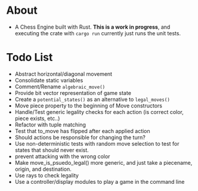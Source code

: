 
# About
* A Chess Engine built with Rust. **This is a work in progress**, and executing the crate with `cargo run` currently just runs the unit tests.

# Todo List
* Abstract horizontal/diagonal movement
* Consolidate static variables
* Comment/Rename `algebraic_move()`
* Provide bit vector representation of game state
* Create a `potential_states()` as an alternative to `legal_moves()`
* Move piece property to the beginning of Move constructors
* Handle/Test generic legality checks for each action (is correct color, piece exists, etc..)
* Refactor with tuple matching
* Test that to_move has flipped after each applied action
* Should actions be responsible for changing the turn?
* Use non-deterministic tests with random move selection to test for states that should never exist.
* prevent attacking with the wrong color
* Make move_is_psuedo_legal() more generic, and just take a piecename, origin, and destination.
* Use rays to check legality
* Use a controller/display modules to play a game in the command line

